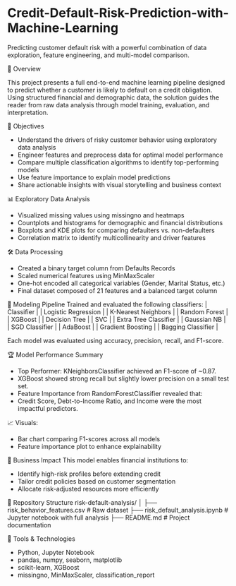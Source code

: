 # Credit-Default-Risk-Prediction-with-Machine-Learning

Predicting customer default risk with a powerful combination of data exploration, feature engineering, and multi-model comparison.

📌 Overview

This project presents a full end-to-end machine learning pipeline designed to predict whether a customer is likely to default on a credit obligation. Using structured financial and demographic data, the solution guides the reader from raw data analysis through model training, evaluation, and interpretation.

🧠 Objectives
- Understand the drivers of risky customer behavior using exploratory data analysis
- Engineer features and preprocess data for optimal model performance
- Compare multiple classification algorithms to identify top-performing models
- Use feature importance to explain model predictions
- Share actionable insights with visual storytelling and business context

📊 Exploratory Data Analysis
- Visualized missing values using missingno and heatmaps
- Countplots and histograms for demographic and financial distributions
- Boxplots and KDE plots for comparing defaulters vs. non-defaulters
- Correlation matrix to identify multicollinearity and driver features

🛠️ Data Processing
- Created a binary target column from Defaults Records
- Scaled numerical features using MinMaxScaler
- One-hot encoded all categorical variables (Gender, Marital Status, etc.)
- Final dataset composed of 21 features and a balanced target column

🤖 Modeling Pipeline
Trained and evaluated the following classifiers:
| Classifier | 
| Logistic Regression | 
| K-Nearest Neighbors | 
| Random Forest | 
| XGBoost | 
| Decision Tree | 
| SVC | 
| Extra Tree Classifier | 
| Gaussian NB | 
| SGD Classifier | 
| AdaBoost | 
| Gradient Boosting | 
| Bagging Classifier | 


Each model was evaluated using accuracy, precision, recall, and F1-score.

🏆 Model Performance Summary
- Top Performer: KNeighborsClassifier achieved an F1-score of ~0.87.
- XGBoost showed strong recall but slightly lower precision on a small test set.
- Feature Importance from RandomForestClassifier revealed that:
- Credit Score, Debt-to-Income Ratio, and Income were the most impactful predictors.
  
📈 Visuals:
- Bar chart comparing F1-scores across all models
- Feature importance plot to enhance explainability

📌 Business Impact
This model enables financial institutions to:
- Identify high-risk profiles before extending credit
- Tailor credit policies based on customer segmentation
- Allocate risk-adjusted resources more efficiently

📁 Repository Structure
risk-default-analysis/
│
├── risk_behavior_features.csv     # Raw dataset
├── risk_default_analysis.ipynb    # Jupyter notebook with full analysis
├── README.md                      # Project documentation



📌 Tools & Technologies
- Python, Jupyter Notebook
- pandas, numpy, seaborn, matplotlib
- scikit-learn, XGBoost
- missingno, MinMaxScaler, classification_report
